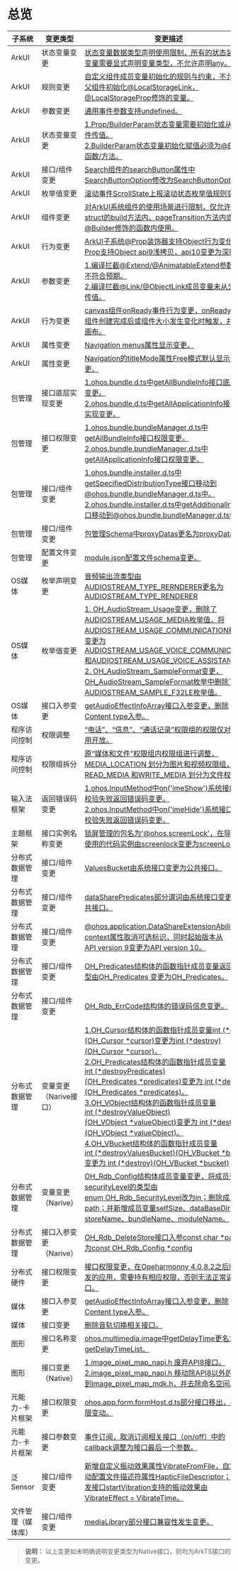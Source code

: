 # 总览


| 子系统 | 变更类型 | 变更描述 | 
| -------- | -------- | -------- |
| ArkUI | 状态变量变更 | [状态变量数据类型声明使用限制，所有的状态装饰器变量需要显式声明变量类型，不允许声明any。](changelogs-arkui.md#clarkui1-状态变量数据类型声明使用限制) | 
| ArkUI | 规则变更 | [自定义组件成员变量初始化的规则与约束，不允许从父组件初始化@LocalStorageLink，@LocalStorageProp修饰的变量。](changelogs-arkui.md#clarkui2-自定义组件成员变量初始化的规则与约束) | 
| ArkUI | 参数变更 | [通用事件参数支持undefined。](changelogs-arkui.md#clarkui3-通用事件参数支持undefined) | 
| ArkUI | 状态变量变更 | [1.Prop/BuilderParam状态变量需要初始化或从父组件传值。](changelogs-arkui.md#clarkui4-propbuilderparam-状态变量需要初始化或从父组件传值)<br/>[2.BuilderParam状态变量初始化赋值必须为@Builder函数/方法。](changelogs-arkui.md#clarkui5-builderparam-状态变量初始化赋值必须为builder函数方法) | 
| ArkUI | 接口/组件变更 | [Search组件的searchButton属性中SearchButtonOption修改为SearchButtonOptions。](changelogs-arkui.md#clarkui6-search组件的searchbutton属性中searchbuttonoption修改为searchbuttonoptions) | 
| ArkUI | 枚举值变更 | [滚动事件ScrollState上报滚动状态枚举值规则变更。](changelogs-arkui.md#clarkui7-滚动事件上报滚动状态枚举值规则变更) | 
| ArkUI | 组件变更 | [对ArkUI系统组件的使用场景进行限制，仅允许在struct的build方法内、pageTransition方法内或@Builder修饰的函数内使用。](changelogs-arkui.md#clarkui8-arkui系统组件使用限制) | 
| ArkUI | 行为变更 | [ArkUI子系统@Prop装饰器支持Object行为变化，Prop支持Object&nbsp;api9浅拷贝，api10变更为深拷贝。](changelogs-arkui.md#clarkui9-prop在api-9支持object浅拷贝api-10变更为深拷贝) | 
| ArkUI | 参数变更 | [1.编译拦截@Extend/@AnimatableExtend参数个数不符合预期。](changelogs-arkui.md#clarkui10-编译拦截extendanimatableextend参数个数不符合预期)<br/>[2.编译拦截@Link/@ObjectLink成员变量未从父组件传值。](changelogs-arkui.md#clarkui11-编译拦截linkobjectlink成员变量未从父组件传值) | 
| ArkUI | 行为变更 | [canvas组件onReady事件行为变更，onReady事件在组件创建完成后或组件大小发生变化时触发，并清空画布。](changelogs-arkui.md#clarkui12-canvas组件onready事件行为变更) | 
| ArkUI | 属性变更 | [Navigation menus属性显示变更。](changelogs-arkui.md#clarkui13-navigation-menus属性显示变更) |
| ArkUI | 属性变更 | [Navigation的titleMode属性Free模式默认显示位置变更。](changelogs-arkui.md#clarkui14-navigation的titlemode属性free模式默认显示位置变更) |
| 包管理 | 接口底层实现变更 | [1.ohos.bundle.d.ts中getAllBundleInfo接口底层实现变更。](changelogs-bundlemanager.md#clbundlemanager1-包管理ohosbundledts中getallbundleinfo接口底层实现变更)<br/>[2.ohos.bundle.d.ts中getAllApplicationInfo接口底层实现变更。](changelogs-bundlemanager.md#clbundlemanager2-包管理ohosbundledts中getallapplicationinfo接口底层实现变更) | 
| 包管理 | 接口权限变更 | [1.ohos.bundle.bundleManager.d.ts中getAllBundleInfo接口权限变更。](changelogs-bundlemanager.md#clbundlemanager3-包管理ohosbundlebundlemanagerdts中getallbundleinfo接口权限变更)<br/>[2.ohos.bundle.bundleManager.d.ts中getAllApplicationInfo接口权限变更。](changelogs-bundlemanager.md#clbundlemanager4-包管理ohosbundlebundlemanagerdts中getallapplicationinfo接口权限变更) | 
| 包管理 | 接口/组件变更 | [1.ohos.bundle.installer.d.ts中getSpecifiedDistributionType接口移动到@ohos.bundle.bundleManager.d.ts中。](changelogs-bundlemanager.md#clbundlemanager5-包管理ohosbundleinstallerdts中getspecifieddistributiontype接口移动到ohosbundlebundlemanagerdts中)<br/>[2.ohos.bundle.installer.d.ts中getAdditionalInfo接口移动到@ohos.bundle.bundleManager.d.ts中。](changelogs-bundlemanager.md#clbundlemanager6-包管理ohosbundleinstallerdts中getadditionalinfo接口移动到ohosbundlebundlemanagerdts中) | 
| 包管理 | 接口/组件变更 | [包管理Schema中proxyDatas更名为proxyData。](changelogs-bundlemanager.md#clbundlemanager7-应用配置文件modulejson5中proxydatas更名为proxydata) | 
| 包管理 | 配置文件变更 | [module.json配置文件schema变更。](https://gitee.com/openharmony/docs/blob/master/zh-cn/release-notes/changelogs/OpenHarmony_4.0.9.3/changelogs-bundlemanager.md) | 
| OS媒体 | 枚举声明变更 | [音频输出流类型由AUDIOSTREAM_TYPE_RERNDERER更名为AUDIOSTREAM_TYPE_RENDERER](changelogs-multimedia.md#clmultimedia1-音频c接口流类型枚举声明变更) | 
| OS媒体 | 枚举值变更 | [1.&nbsp;OH_AudioStream_Usage变更，删除了AUDIOSTREAM_USAGE_MEDIA枚举值，将AUDIOSTREAM_USAGE_COMMUNICATION枚举值变更为AUDIOSTREAM_USAGE_VOICE_COMMUNICATION和AUDIOSTREAM_USAGE_VOICE_ASSISTANT。](changelogs-multimedia.md#clmultimedia2-oh_audiostream_usage变更)<br/>[2.&nbsp;OH_AudioStream_SampleFormat变更，OH_AudioStream_SampleFormat枚举中删除了AUDIOSTREAM_SAMPLE_F32LE枚举值。](changelogs-multimedia.md#clmultimedia3-oh_audiostream_sampleformat变更删除audiostream_sample_f32le) | 
| OS媒体 | 接口入参变更 | [getAudioEffectInfoArray接口入参变更，删除Content&nbsp;type入参。](changelogs-multimedia.md#clmultimedia4-getaudioeffectinfoarray接口入参变更删除content-type入参) | 
| 程序访问控制 | 权限调整 | [“电话”、“信息”、“通话记录”权限组的权限仅对系统应用开放。](changelogs-accesstoken.md#claccesstoken2-电话信息通话记录权限组的权限申请方式调整) | 
| 程序访问控制 | 权限组拆分 | [原“媒体和文件”权限组内权限组进行调整，MEDIA_LOCATION&nbsp;划分为图片和视频权限组，READ_MEDIA&nbsp;和WRITE_MEDIA&nbsp;划分为文件权限组。](changelogs-accesstoken.md#claccesstoken1-媒体和文件权限组拆分) | 
| 输入法框架 | 返回错误码变更 | [1.ohos.InputMethod中on('imeShow')系统接口权限校验失败返回错误码变更。](changelogs-imf.md#climf1-ohosinputmethod中onimeshow系统接口权限校验失败返回错误码变更)<br/>[2.ohos.InputMethod中on('imeHide')系统接口权限校验失败返回错误码变更。](changelogs-imf.md#climf2-ohosinputmethod中onimehide系统接口权限校验失败返回错误码变更) | 
| 主题框架 | 接口实例名称变更 | [锁屏管理的包名为'@ohos.screenLock'，在导入时，使用的代码实例由screenlock变更为screenLock。](changelogs-screenlock.md#clscreenlock1-代码实例名称变更) | 
| 分布式数据管理 | 接口/组件变更 | [ValuesBucket由系统接口变更为公共接口。](changelogs-distributeddatamgr.md#cldistributeddatamgr1-valuesbucket由系统接口变更为公共接口) | 
| 分布式数据管理 | 接口/组件变更 | [dataSharePredicates部分谓词由系统接口变更为公共接口。](changelogs-distributeddatamgr.md#cldistributeddatamgr2-datasharepredicates部分谓词由系统接口变更为公共接口) | 
| 分布式数据管理 | 接口/组件变更 | [@ohos.application.DataShareExtensionAbility的context属性取消可选标识，同时起始版本从API&nbsp;version&nbsp;9变更为API&nbsp;version&nbsp;10。](changelogs-distributeddatamgr.md#cldistributeddatamgr3-datashareextensionability的context属性取消可选标识符) | 
| 分布式数据管理 | 接口/组件变更 | [OH_Predicates结构体的函数指针成员变量返回值类型由OH_Predicates&nbsp;变更为OH_Predicates。](changelogs-distributeddatamgr.md#cldistributeddatamgr4-oh_predicates结构体的函数指针成员变量返回值类型由oh_predicates变更为oh_predicates-) | 
| 分布式数据管理 | 接口/组件变更 | [OH_Rdb_ErrCode结构体的错误码信息变更。](changelogs-distributeddatamgr.md#cldistributeddatamgr5-oh_rdb_errcode结构体的错误码信息变更) | 
| 分布式数据管理 | 变量变更（Narive接口） | [1.OH_Cursor结构体的函数指针成员变量int&nbsp;(*close)(OH_Cursor&nbsp;*cursor)变更为int&nbsp;(*destroy)(OH_Cursor&nbsp;*cursor)。](changelogs-distributeddatamgr.md#cldistributeddatamgr6-oh_cursor结构体的函数指针成员变量int-closeoh_cursor-cursor变更为int-destroyoh_cursor-cursor)<br/>[2.OH_Predicates结构体的函数指针成员变量int&nbsp;(*destroyPredicates)(OH_Predicates&nbsp;*predicates)变更为&nbsp;int&nbsp;(*destroy)(OH_Predicates&nbsp;*predicates)。](changelogs-distributeddatamgr.md#cldistributeddatamgr7-oh_predicates结构体的函数指针成员变量int-destroypredicatesoh_predicates-predicates变更为-int-destroyoh_predicates-predicates)<br/>[3.OH_VObject结构体的函数指针成员变量int&nbsp;(*destroyValueObject)(OH_VObject&nbsp;*valueObject)变更为&nbsp;int&nbsp;(*destroy)(OH_VObject&nbsp;*valueObject)。](changelogs-distributeddatamgr.md#cldistributeddatamgr8-oh_vobject结构体的函数指针成员变量int-destroyvalueobjectoh_vobject-valueobject变更为-int-destroyoh_vobject-valueobject)<br/>[4.OH_VBucket结构体的函数指针成员变量int&nbsp;(*destroyValuesBucket)(OH_VBucket&nbsp;*bucket)变更为&nbsp;int&nbsp;(*destroy)(OH_VBucket&nbsp;*bucket)](changelogs-distributeddatamgr.md#cldistributeddatamgr9-oh_vbucket结构体的函数指针成员变量int-destroyvaluesbucketoh_vbucket-bucket变更为-int-destroyoh_vbucket-bucket) | 
| 分布式数据管理 | 变量变更（Narive） | [OH_Rdb_Config结构体成员变量变更，将成员变量securityLevel的类型由enum&nbsp;OH_Rdb_SecurityLevel改为in；删除成员变量path；并新增成员变量selfSize、dataBaseDir、storeName、bundleName、moduleName。](changelogs-distributeddatamgr.md#cldistributeddatamgr10-oh_rdb_config结构体成员变量变更) | 
| 分布式数据管理 | 接口入参变更（Narive） | [OH_Rdb_DeleteStore接口入参const&nbsp;char&nbsp;*pat变更为const&nbsp;OH_Rdb_Config&nbsp;*config](changelogs-distributeddatamgr.md#cldistributeddatamgr11-oh_rdb_deletestore接口入参constchar-pat变更为const-oh_rdb_config-config) | 
| 分布式硬件 | 接口权限变更 | [接口权限变更，在Opeharmonny&nbsp;4.0.8.2之后版本开发的应用，需要持有相应权限，否则无法正常调用接口。](changelogs-device_manager.md) | 
| 媒体 | 接口入参变更 | [getAudioEffectInfoArray接口入参变更，删除Content&nbsp;type入参。](changelogs-multimedia.md#clmultimedia4-getaudioeffectinfoarray接口入参变更删除content-type入参) | 
| 媒体 | 接口变更 | [删除音轨切换相关接口。](changelogs-multimedia.md#clmultimedia5-播放功能接口变更) | 
| 图形 | 接口名称变更 | [ohos.multimedia.image中getDelayTime更名为getDelayTimeList。](changelogs-image.md#climage1-ohosmultimediaimage中getdelaytime更名为getdelaytimelist) | 
| 图形 | 接口变更（Native） | [1.image_pixel_map_napi.h&nbsp;废弃API8接口。](changelogs-image.md#climage2-ndk接口变更)<br/>[2.image_pixel_map_napi.h&nbsp;移动除API8以外的接口到image_pixel_map_mdk.h，并去除命名空间。](changelogs-image.md#climage2-ndk接口变更) | 
| 元能力-卡片框架 | 接口权限变更 | [ohos.app.form.formHost.d.ts部分接口移出，接口权限变动。](changelogs-formfwk.md#clformfwk1-ohosappformformhostdts部分接口移出接口权限变动) | 
| 元能力-卡片框架 | 接口参数变更 | [事件订阅，取消订阅相关接口（on/off）中的callback调整为接口最后一个参数。](changelogs-formfwk.md#clformfwk2-事件订阅取消订阅相关接口onoff参数顺序调整) | 
| 泛Sensor | 接口/组件变更 | [新增自定义振动效果属性VibrateFromFile，自定义振动配置文件描述符属性HapticFileDescriptor；振动下发接口startVibration支持的振动效果由VibrateEffect&nbsp;=&nbsp;VibrateTime。](changelogs-miscdevice.md) | 
| 文件管理（媒体库） | 接口/组件变更 | [mediaLibrary部分接口兼容性发生变更。](changelogs-medialibrary.md#clfile1-medialibrary部分接口兼容性变更) | 


> **说明：**
> 以上变更如未明确说明变更类型为Native接口，则均为ArkTS接口的变更。